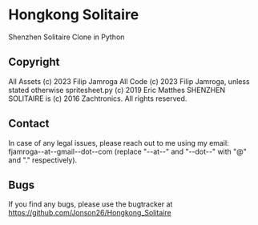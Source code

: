 # Hongkong Solitaire
Shenzhen Solitaire Clone in Python

## Copyright
All Assets (c) 2023 Filip Jamroga
All Code (c) 2023 Filip Jamroga, unless stated otherwise
spritesheet.py (c) 2019 Eric Matthes
SHENZHEN SOLITAIRE is (c) 2016 Zachtronics. All rights reserved.

## Contact
In case of any legal issues, please reach out to me using my email: fjamroga--at--gmail--dot--com (replace "--at--" and "--dot--" with "@" and "." respectively).

## Bugs
If you find any bugs, please use the bugtracker at https://github.com/Jonson26/Hongkong_Solitaire
